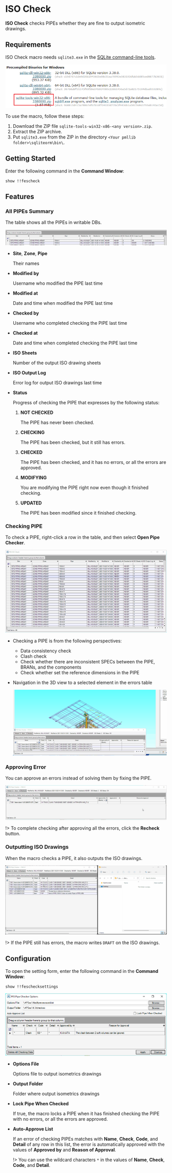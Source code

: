# ISO Check

**ISO Check** checks PIPEs whether they are fine to output isometric drawings.

## Requirements

ISO Check macro needs `sqlite3.exe` in the [SQLite command-line tools](https://www.sqlite.org/download.html).

![SQLite CLI Tools](assets/sqlite.png)

To use the macro, follow these steps:

1. Download the ZIP file `sqlite-tools-win32-x86-<any version>.zip`.
2. Extract the ZIP archive.
3. Put `sqlite3.exe` from the ZIP in the directory `<Your pmllib folder>\sqliteorm\bin\`.

## Getting Started

Enter the following command in the **Command Window**:

```pml
show !!fescheck
```

## Features

### All PIPEs Summary

The table shows all the PIPEs in writable DBs.

![Summary](assets/summary.png)

- **Site**, **Zone**, **Pipe**

  Their names

- **Modified by**

  Username who modified the PIPE last time

- **Modified at**

  Date and time when modified the PIPE last time

- **Checked by**

  Username who completed checking the PIPE last time

- **Checked at**

  Date and time when completed checking the PIPE last time

- **ISO Sheets**

  Number of the output ISO drawing sheets

- **ISO Output Log**

  Error log for output ISO drawings last time

- **Status**

  Progress of checking the PIPE that expresses by the following status:

  1. **NOT CHECKED**

     The PIPE has never been checked.

  2. **CHECKING**

     The PIPE has been checked, but it still has errors.

  3. **CHECKED**

     The PIPE has been checked, and it has no errors, or all the errors are approved.

  4. **MODIFYING**

     You are modifying the PIPE right now even though it finished checking.

  5. **UPDATED**

     The PIPE has been modified since it finished checking.

### Checking PIPE

To check a PIPE, right-click a row in the table, and then select **Open Pipe Checker**.

![Open Pipe Checker](assets/open_checker.gif)

- Checking a PIPE is from the following perspectives:

  - Data consistency check
  - Clash check
  - Check whether there are inconsistent SPECs between the PIPE, BRANs, and the components
  - Check whether set the reference dimensions in the PIPE

- Navigation in the 3D view to a selected element in the errors table

  ![Navigation in 3D](assets/navigation.gif)

### Approving Error

You can approve an errors instead of solving them by fixing the PIPE.

![Approving Error](assets/approve.gif)

!> To complete checking after approving all the errors, click the **Recheck** button.

### Outputting ISO Drawings

When the macro checks a PIPE, it also outputs the ISO drawings.

![Outputting ISO](assets/output_iso.gif)

!> If the PIPE still has errors, the macro writes `DRAFT` on the ISO drawings.

## Configuration

To open the setting form, enter the following command in the **Command Window**:

```pml
show !!feschecksettings
```

![Settings](assets/settings.png)

- **Options File**

  Options file to output isometrics drawings

- **Output Folder**

  Folder where output isometrics drawings

- **Lock Pipe When Checked**

  If true, the macro locks a PIPE when it has finished checking the PIPE with no errors, or all the errors are approved.

- **Auto-Approve List**

  If an error of checking PIPEs matches with **Name**, **Check**, **Code**, and **Detail** of any row in this list, the error is automatically approved with the values of **Approved by** and **Reason of Approval**.

  !> You can use the wildcard characters `*` in the values of **Name**, **Check**, **Code**, and **Detail**.
